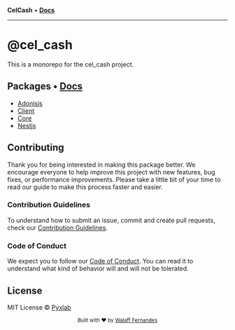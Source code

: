 **CelCash** • [**Docs**](packages.md)

***

# **@cel_cash**

This is a monorepo for the cel_cash project.

## **Packages** • [ **Docs** ](docs/README.md)

- [Adonisjs](docs/@cel_cash/adonisjs/README.md)
- [Client](docs/@cel_cash/client/README.md)
- [Core](docs/@cel_cash/core/README.md)
- [Nestjs](docs/@cel_cash/nestjs/README.md)

## Contributing

Thank you for being interested in making this package better. We encourage everyone to help improve this project with new features, bug fixes, or performance improvements. Please take a little bit of your time to read our guide to make this process faster and easier.

### Contribution Guidelines

To understand how to submit an issue, commit and create pull requests, check our [Contribution Guidelines](/.github/CONTRIBUTING.md).

### Code of Conduct

We expect you to follow our [Code of Conduct](/.github/CODE_OF_CONDUCT.md). You can read it to understand what kind of behavior will and will not be tolerated.

## License

MIT License © [Pyxlab](https://github.com/Pyxlab)

<div align="center">
  <sub>Built with ❤︎ by <a href="https://github.com/lncitador">Walaff Fernandes</a>
</div>
